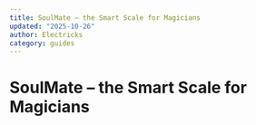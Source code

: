 ```yaml
---
title: SoulMate – the Smart Scale for Magicians
updated: "2025-10-26"
author: Electricks
category: guides
---
```


# SoulMate – the Smart Scale for Magicians

